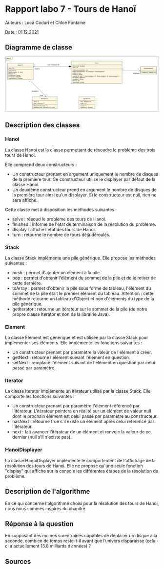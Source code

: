 # Rapport labo 7 - Tours de Hanoï
Auteurs : Luca Coduri et Chloé Fontaine

Date : 01.12.2021

## Diagramme de classe
![Getting Started](uml.svg)

## Description des classes
### Hanoi
La classe Hanoi est la classe permettant de résoudre le problème des trois tours de Hanoi. 

Elle comprend deux constructeurs :
- Un constructeur prenant en argument uniquement le nombre de disques de la première tour. Ce constructeur utilise le displayer par défaut de la classe Hanoi.
- Un deuxième constructeur prend en argument le nombre de disques de la première tour ainsi qu'un displayer. Si le constructeur est null, rien ne sera affiché.

Cette classe met à disposition les méthodes suivantes :
- solve : résoud le problème des tours de Hanoi. 
- finished : informe de l'état de terminaison de la résolution du problème.
- display : affiche l'état des tours de Hanoi.
- turn : retourne le nombre de tours déjà déroulés. 

### Stack
La classe Stack implémente une pile générique. Elle propose les méthodes suivantes : 
- push : permet d'ajouter un élément à la pile.
- pop : permet d'obtenir l'élément du sommet de la pile et de le retirer de cette dernière.
- toArray : permet d'obtenir la pile sous forme de tableau, l'élément du sommet de la pile était le premier élément du tableau.
Attention : cette méthode retourne un tableau d'Object et non d'éléments du type de la pile générique.
- getIterator : retourne un itérateur sur le sommet de la pile (de notre propre classe Iterator et non de la librairie Java).

### Element
La classe Element est générique et est utilisée par la classe Stack pour implémenter ses éléments. Elle implémente les fonctions suivantes :
- Un constructeur prenant par paramètre la valeur de l'élément à créer.
- getNext : retourne l'élément suivant l'élément en question.
- setNext : remplace l'élément suivant de l'élément en question par celui passé par paramètre.

### Iterator
La classe Iterator implémente un itérateur utilisé par la classe Stack. Elle comporte les fonctions suivantes :
- Un constructeur prenant par paramètre l'élément référencé par l'itérateur. L'itérateur pointera en réalité sur un élément de valeur null dont le prochain élément est celui passé par paramètre au constructeur.
- hasNext : retourne true s'il existe un élément après celui référencé par l'itérateur.
- next : fait avancer l'itérateur de un élément et renvoie la valeur de ce dernier (null s'il n'existe pas).

### HanoiDisplayer
La classe HanoiDisplayer implémente le comportement de l'affichage de la résolution des tours de Hanoi. Elle ne propose qu'une seule fonction "display" qui affiche sur la console les différentes étapes de la résolution du problème.

## Description de l'algorithme
En ce qui concerne l'algorithme choisi pour la résolution des tours de Hanoi, nous nous sommes inspirés du chapitre

## Réponse à la question
En supposant des moines surentraînés capables de déplacer un disque à la seconde, combien de temps
reste-t-il avant que l’univers disparaisse (celui-ci a actuellement 13.8 milliards d’années) ?

## Sources
